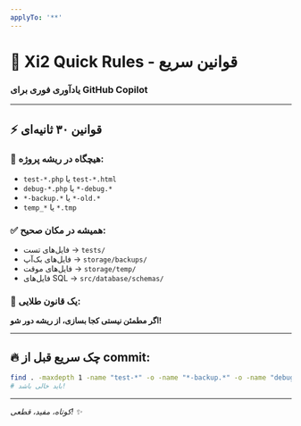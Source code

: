 ```yaml
---
applyTo: '**'
---
```

# 🚨 **Xi2 Quick Rules - قوانین سریع**
### **یادآوری فوری برای GitHub Copilot**

---

## ⚡ **قوانین ۳۰ ثانیه‌ای**

### 🚫 **هیچگاه در ریشه پروژه:**
- `test-*.php` یا `test-*.html`
- `debug-*.php` یا `*-debug.*`
- `*-backup.*` یا `*-old.*`
- `temp_*` یا `*.tmp`

### ✅ **همیشه در مکان صحیح:**
- فایل‌های تست → `tests/`
- فایل‌های بک‌آپ → `storage/backups/`
- فایل‌های موقت → `storage/temp/`
- فایل‌های SQL → `src/database/schemas/`

### 🎯 **یک قانون طلایی:**
**اگر مطمئن نیستی کجا بسازی، از ریشه دور شو!**

---

## 🔥 **چک سریع قبل از commit:**
```bash
find . -maxdepth 1 -name "test-*" -o -name "*-backup.*" -o -name "debug-*"
# باید خالی باشد!
```

---

*کوتاه، مفید، قطعی! ✨*
